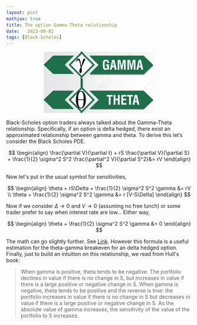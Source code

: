 ```yaml
---
layout: post
mathjax: true
title: The option Gamma-Theta relationship
date:   2023-09-02
tags: [Black-Scholes]
---
```

<center><img src="/images/2023-09-02/gamma-theta.png" width="300" /></center>

Black-Scholes option traders always talked about the Gamma-Theta relationship. Specifically, if an option is delta hedged, there exist an approximated relationship between gamma and theta. To derive this let’s consider the Black Scholes PDE.

$$
\begin{align}
\frac{\partial V}{\partial t} + rS \frac{\partial V}{\partial S} + \frac{1}{2} \sigma^2 S^2 \frac{\partial^2 V}{\partial S^2}&= rV
\end{align}
$$

Now let's put in the usual symbol for sensitivities,

$$
\begin{align}
\theta + rS\Delta + \frac{1}{2} \sigma^2 S^2 \gamma &= rV \\
\theta + \frac{1}{2} \sigma^2 S^2 \gamma &= r [V-S\Delta]
\end{align}
$$

Now if we consider $\Delta \to 0$ and $V \to 0$ (assuming no free lunch) or some trader prefer to say when interest rate are low... Either way,

$$
\begin{align}
\theta + \frac{1}{2} \sigma^2 S^2 \gamma &= 0
\end{align}
$$

The math can go slightly further. See [Link](https://quant.stackexchange.com/questions/67821/how-to-derive-the-relationship-between-gamma-and-theta). However this formula is a useful estimation for the theta-gamma breakeven for an delta hedged option. Finally, just to build an intuition on this relationship, we read from Hull's book:

> When gamma is positive, theta tends to be negative. The portfolio declines in value if there is no change in S, but increases in value if there is a large positive or negative change in S. When gamma is negative, theta tends to be positive and the reverse is true: the portfolio increases in value if there is no change in S but decreases in value if there is a large positive or negative change in S. As the absolute value of gamma increases, the sensitivity of the value of the portfolio to S increases.
